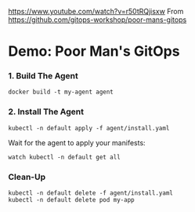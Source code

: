 
https://www.youtube.com/watch?v=r50tRQjisxw
From https://github.com/gitops-workshop/poor-mans-gitops


# Demo: Poor Man's GitOps

### 1. Build The Agent

```
docker build -t my-agent agent
```

### 2. Install The Agent

```
kubectl -n default apply -f agent/install.yaml
```

Wait for the agent to apply your manifests:

```
watch kubectl -n default get all
```

<!--
### Publish Agent

```
docker login
docker tag my-agent ariedeldocker/agent
docker push ariedeldocker/agent
```
-->

### Clean-Up

```
kubectl -n default delete -f agent/install.yaml
kubectl -n default delete pod my-app
```
